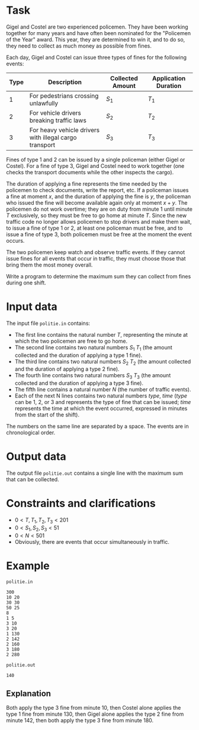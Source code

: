 # Task

Gigel and Costel are two experienced policemen. They have been working together for many years and have often been nominated for the "Policemen of the Year" award. This year, they are determined to win it, and to do so, they need to collect as much money as possible from fines.

Each day, Gigel and Costel can issue three types of fines for the following events:

|Type|Description|Collected Amount|Application Duration|
|-|-|-|-|
|1|For pedestrians crossing unlawfully|$S_1$|$T_1$|
|2|For vehicle drivers breaking traffic laws|$S_2$|$T_2$|
|3|For heavy vehicle drivers with illegal cargo transport|$S_3$|$T_3$|

Fines of type 1 and 2 can be issued by a single policeman (either Gigel or Costel). For a fine of type 3, Gigel and Costel need to work together (one checks the transport documents while the other inspects the cargo).

The duration of applying a fine represents the time needed by the policemen to check documents, write the report, etc. If a policeman issues a fine at moment $x$, and the duration of applying the fine is $y$, the policeman who issued the fine will become available again only at moment $x+y$. The policemen do not work overtime; they are on duty from minute $1$ until minute $T$ exclusively, so they must be free to go home at minute $T$. Since the new traffic code no longer allows policemen to stop drivers and make them wait, to issue a fine of type 1 or 2, at least one policeman must be free, and to issue a fine of type 3, both policemen must be free at the moment the event occurs.

The two policemen keep watch and observe traffic events. If they cannot issue fines for all events that occur in traffic, they must choose those that bring them the most money overall.

Write a program to determine the maximum sum they can collect from fines during one shift.

# Input data

The input file `politie.in` contains:
- The first line contains the natural number $T$, representing the minute at which the two policemen are free to go home.
- The second line contains two natural numbers $S_1 \ T_1$ (the amount collected and the duration of applying a type 1 fine).
- The third line contains two natural numbers $S_2 \ T_2$ (the amount collected and the duration of applying a type 2 fine).
- The fourth line contains two natural numbers $S_3 \ T_3$ (the amount collected and the duration of applying a type 3 fine).
- The fifth line contains a natural number $N$ (the number of traffic events).
- Each of the next N lines contains two natural numbers $type$, $time$ ($type$ can be $1$, $2$, or $3$ and represents the type of fine that can be issued; $time$ represents the time at which the event occurred, expressed in minutes from the start of the shift).

The numbers on the same line are separated by a space. The events are in chronological order.

# Output data

The output file `politie.out` contains a single line with the maximum sum that can be collected.

# Constraints and clarifications

* $0 < T, T_1, T_2, T_3 < 201$
* $0 < S_1, S_2, S_3 < 51$
* $0 < N < 501$
* Obviously, there are events that occur simultaneously in traffic.

# Example

`politie.in`
```
300
10 20
30 30
50 25
8
1 5
3 10
3 20
1 130
2 142
2 160
3 180
2 280
```

`politie.out`
```
140
```

## Explanation

Both apply the type 3 fine from minute $10$, then Costel alone applies the type 1 fine from minute $130$, then Gigel alone applies the type 2 fine from minute $142$, then both apply the type 3 fine from minute $180$.